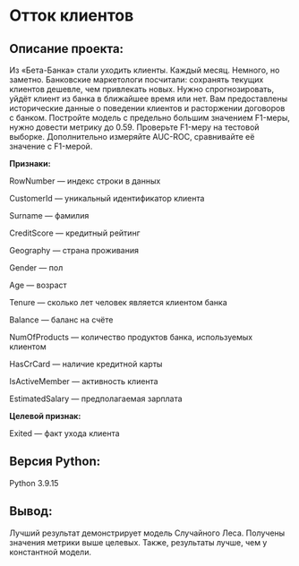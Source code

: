 # Отток клиентов
## Описание проекта:
Из «Бета-Банка» стали уходить клиенты. Каждый месяц. Немного, но заметно. Банковские маркетологи посчитали: сохранять текущих клиентов дешевле, чем привлекать новых.
Нужно спрогнозировать, уйдёт клиент из банка в ближайшее время или нет. Вам предоставлены исторические данные о поведении клиентов и расторжении договоров с банком. 
Постройте модель с предельно большим значением F1-меры, нужно довести метрику до 0.59. Проверьте F1-меру на тестовой выборке.
Дополнительно измеряйте AUC-ROC, сравнивайте её значение с F1-мерой.

**Признаки:**

RowNumber — индекс строки в данных

CustomerId — уникальный идентификатор клиента

Surname — фамилия

CreditScore — кредитный рейтинг

Geography — страна проживания

Gender — пол

Age — возраст

Tenure — сколько лет человек является клиентом банка

Balance — баланс на счёте

NumOfProducts — количество продуктов банка, используемых клиентом

HasCrCard — наличие кредитной карты

IsActiveMember — активность клиента

EstimatedSalary — предполагаемая зарплата

**Целевой признак:**

Exited — факт ухода клиента

## Версия Python:

Python 3.9.15

## Вывод:

Лучший результат демонстрирует модель Случайного Леса. Получены значения метрики выше целевых. Также, результаты лучше, чем у константной модели.
